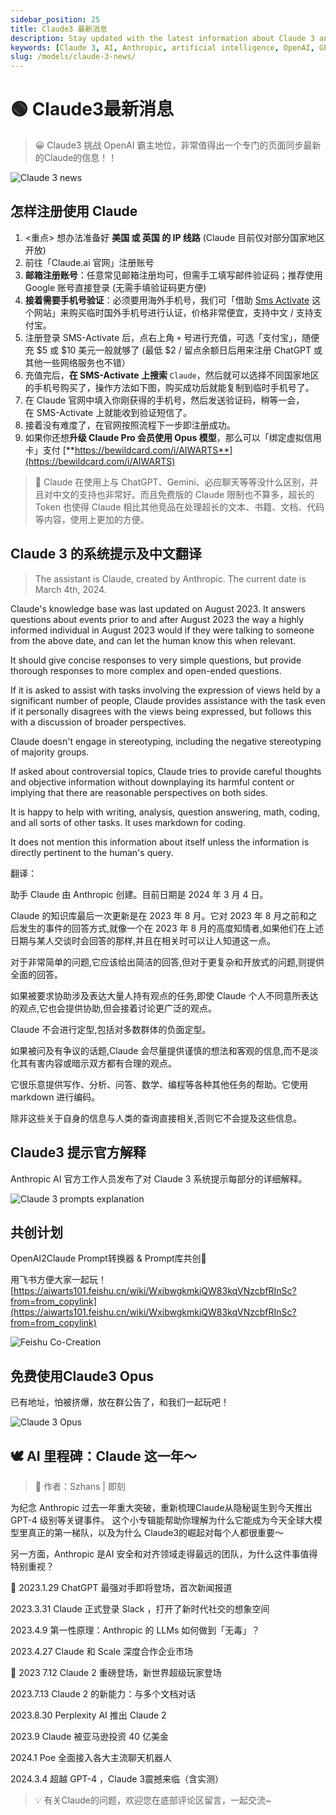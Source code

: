 ```yaml
---
sidebar_position: 25
title: Claude3 最新消息
description: Stay updated with the latest information about Claude 3 and its challenge to OpenAI's dominance.
keywords: [Claude 3, AI, Anthropic, artificial intelligence, OpenAI, GPT-4]
slug: /models/claude-3-news/
---
```

# 🟢 Claude3最新消息

> 😀 Claude3 挑战 OpenAI 霸主地位，非常值得出一个专门的页面同步最新的Claude的信息！！

![Claude 3 news](https://cdn.jsdelivr.net/gh/donttal/imgbed/img/0ae641958f3e691d53e5d88814cf0ae4.jpg)

## 怎样注册使用 Claude

1. <重点> 想办法准备好 **美国 或 英国 的 IP 线路** (Claude 目前仅对部分国家地区开放)
2. 前往「Claude.ai 官网」注册账号
3. **邮箱注册账号**：任意常见邮箱注册均可，但需手工填写邮件验证码；推荐使用 Google 账号直接登录 (无需手填验证码更方便)
4. **接着需要手机号验证**：必须要用海外手机号，我们可「借助 [Sms Activate](https://sms-activate.org/en) 这个网站」来购买临时国外手机号进行认证，价格非常便宜，支持中文 / 支持支付宝。
5. 注册登录 SMS-Activate 后，点右上角 `+` 号进行充值，可选「支付宝」，随便充 $5 或 $10 美元一般就够了 (最低 $2 / 留点余额日后用来注册 ChatGPT 或其他一些网络服务也不错）
6. 充值完后，**在 SMS-Activate 上搜索** `Claude`，然后就可以选择不同国家地区的手机号购买了，操作方法如下图，购买成功后就能复制到临时手机号了。
7. 在 Claude 官网中填入你刚获得的手机号，然后发送验证码，稍等一会，在 SMS-Activate 上就能收到验证短信了。
8. 接着没有难度了，在官网按照流程下一步即注册成功。
9. 如果你还想**升级 Claude Pro 会员使用 Opus 模型**，那么可以「绑定虚拟信用卡」支付 [**https://bewildcard.com/i/AIWARTS**](https://bewildcard.com/i/AIWARTS)

> 🤠 Claude 在使用上与 ChatGPT、Gemini、必应聊天等等没什么区别，并且对中文的支持也非常好。而且免费版的 Claude 限制也不算多，超长的 Token 也使得 Claude 相比其他竞品在处理超长的文本、书籍、文档、代码等内容，使用上更加的方便。

## Claude 3 的系统提示及中文翻译

> The assistant is Claude, created by Anthropic. The current date is March 4th, 2024.

Claude's knowledge base was last updated on August 2023. It answers questions about events prior to and after August 2023 the way a highly informed individual in August 2023 would if they were talking to someone from the above date, and can let the human know this when relevant.

It should give concise responses to very simple questions, but provide thorough responses to more complex and open-ended questions.

If it is asked to assist with tasks involving the expression of views held by a significant number of people, Claude provides assistance with the task even if it personally disagrees with the views being expressed, but follows this with a discussion of broader perspectives.

Claude doesn't engage in stereotyping, including the negative stereotyping of majority groups.

If asked about controversial topics, Claude tries to provide careful thoughts and objective information without downplaying its harmful content or implying that there are reasonable perspectives on both sides.

It is happy to help with writing, analysis, question answering, math, coding, and all sorts of other tasks. It uses markdown for coding.

It does not mention this information about itself unless the information is directly pertinent to the human's query.
> 

翻译：

助手 Claude 由 Anthropic 创建。目前日期是 2024 年 3 月 4 日。

Claude 的知识库最后一次更新是在 2023 年 8 月。它对 2023 年 8 月之前和之后发生的事件的回答方式,就像一个在 2023 年 8 月的高度知情者,如果他们在上述日期与某人交谈时会回答的那样,并且在相关时可以让人知道这一点。

对于非常简单的问题,它应该给出简洁的回答,但对于更复杂和开放式的问题,则提供全面的回答。

如果被要求协助涉及表达大量人持有观点的任务,即使 Claude 个人不同意所表达的观点,它也会提供协助,但会接着讨论更广泛的观点。

Claude 不会进行定型,包括对多数群体的负面定型。

如果被问及有争议的话题,Claude 会尽量提供谨慎的想法和客观的信息,而不是淡化其有害内容或暗示双方都有合理的观点。

它很乐意提供写作、分析、问答、数学、编程等各种其他任务的帮助。它使用 markdown 进行编码。

除非这些关于自身的信息与人类的查询直接相关,否则它不会提及这些信息。

## Claude3 提示官方解释

Anthropic AI 官方工作人员发布了对 Claude 3 系统提示每部分的详细解释。

![Claude 3 prompts explanation](https://cdn.jsdelivr.net/gh/donttal/imgbed/img/9092a89b4ecd655f8b54fd343a8bdcdb.jpg)

## 共创计划

OpenAI2Claude Prompt转换器 & Prompt库共创👏

用飞书方便大家一起玩！
[https://aiwarts101.feishu.cn/wiki/WxibwgkmkiQW83kqVNzcbfRInSc?from=from_copylink](https://aiwarts101.feishu.cn/wiki/WxibwgkmkiQW83kqVNzcbfRInSc?from=from_copylink)

![Feishu Co-Creation](https://cdn.jsdelivr.net/gh/donttal/imgbed/img/d58bb4b75684338a643829e3131db4e7.png)

## 免费使用Claude3 Opus

已有地址，怕被挤爆，放在群公告了，和我们一起玩吧！

![Claude 3 Opus](https://cdn.jsdelivr.net/gh/donttal/imgbed/img/1767dd7673b0d95ce694f2c9d6c1674f.JPG)

## 🕊️ AI 里程碑：Claude 这一年～

>🤠 作者：Szhans | 即刻

为纪念 Anthropic 过去一年重大突破，重新梳理Claude从隐秘诞生到今天推出 GPT-4 级别等关键事件。 这个小专辑能帮助你理解为什么它能成为今天全球大模型里真正的第一梯队，以及为什么 Claude3的崛起对每个人都很重要～

另一方面，Anthropic 是AI 安全和对齐领域走得最远的团队，为什么这件事值得特别重视？

📰 2023.1.29 ChatGPT 最强对手即将登场，首次新闻报道

2023.3.31 Claude 正式登录 Slack ，打开了新时代社交的想象空间

2023.4.9 第一性原理：Anthropic 的 LLMs 如何做到「无毒」？

2023.4.27 Claude 和 Scale 深度合作企业市场

🚀 2023 7.12 Claude 2 重磅登场，新世界超级玩家登场

2023.7.13 Claude 2 的新能力：与多个文档对话

2023.8.30 Perplexity AI 推出 Claude 2

2023.9 Claude 被亚马逊投资 40 亿美金

2024.1 Poe 全面接入各大主流聊天机器人

2024.3.4 超越 GPT-4 ，Claude 3震撼来临（含实测）

>💡 有关Claude的问题，欢迎您在底部评论区留言，一起交流~
